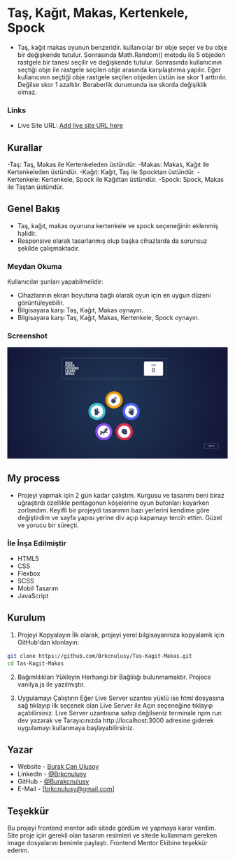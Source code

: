 # Taş, Kağıt, Makas, Kertenkele, Spock
- Taş, kağıt makas oyunun benzeridir. kullanıcılar bir obje seçer ve bu obje bir değişkende tutulur. Sonrasında Math.Random() metodu ile 5 objeden rastgele bir tanesi seçilir ve değişkende tutulur. Sonrasında kullanıcının seçtiği obje ile rastgele seçilen obje arasında karşılaştırma yapılır. Eğer kullanıcının seçtiği obje rastgele seçilen objeden üstün ise skor 1 arttırılır. Değilse skor 1 azaltılır. Beraberlik durumunda ise skorda değişiklik olmaz.

### Links
- Live Site URL: [Add live site URL here](https://brkcnulusy.github.io/Tas-Kagit-Makas/)

## Kurallar 

-Taş: Taş, Makas ile Kertenkeleden üstündür.
-Makas: Makas, Kağıt ile Kertenkeleden üstündür.
-Kağıt: Kağıt, Taş ile Spocktan üstündür.
-Kertenkele: Kertenkele, Spock ile Kağıttan üstündür.
-Spock: Spock, Makas ile Taştan üstündür.

## Genel Bakış

- Taş, kağıt, makas oyununa kertenkele ve spock seçeneğinin eklenmiş halidir.
- Responsive olarak tasarlanmış olup başka cihazlarda da sorunsuz şekilde çalışmaktadır.

### Meydan Okuma

Kullanıcılar şunları yapabilmelidir:

- Cihazlarının ekran boyutuna bağlı olarak oyun için en uygun düzeni görüntüleyebilir.
- Bilgisayara karşı Taş, Kağıt, Makas oynayın.
- Bilgisayara karşı Taş, Kağıt, Makas, Kertenkele, Spock oynayın.

### Screenshot

![](./assets/images/Ekran%20Alıntısı.PNG)


## My process

- Projeyi yapmak için 2 gün kadar çalıştım. Kurgusu ve tasarımı beni biraz uğraştırdı özellikle pentagonun köşelerine oyun butonları koyarken zorlandım. Keyifli bir projeydi tasarımın bazı yerlerini kendime göre değiştirdim ve sayfa yapısı yerine div açıp kapamayı tercih ettim. Güzel ve yorucu bir süreçti.

### İle İnşa Edilmiştir

- HTML5
- CSS
- Flexbox
- SCSS
- Mobil Tasarım 
- JavaScript

## Kurulum

1. Projeyi Kopyalayın
İlk olarak, projeyi yerel bilgisayarınıza kopyalamk için GitHub'dan klonlayın:
```bash
git clone https://github.com/Brkcnulusy/Tas-Kagit-Makas.git
cd Tas-Kagit-Makas
```
2. Bağımlılıkları Yükleyin
Herhangi bir Bağlılığı bulunmamaktır. Projece vanilya.js ile yazılmıştır.

3. Uygulamayı Çalıştırın
Eğer Live Server uzantısı yüklü ise html dosyasına sağ tıklayıp ilk seçenek olan Live Server ile Açın seçeneğine tıklayıp açabilirsiniz.
Live Server uzantısına sahip değilseniz terminale npm run dev yazarak ve Tarayıcınızda http://localhost:3000 adresine giderek uygulamayı kullanmaya başlayabilirsiniz.

## Yazar

- Website - [Burak Can Ulusoy](https://mavifloravakfi.com/)
- LinkedIn - [@Brkcnulusy](https://www.linkedin.com/in/burak-can-ulusoy-375120272/)
- GitHub - [@Burakcnulusy](https://github.com/Brkcnulusy/)
- E-Mail - [brkcnulusy@gmail.com] 

## Teşekkür

Bu projeyi frontend mentor adlı sitede gördüm ve yapmaya karar verdim. Site proje için gerekli olan tasarım resimleri ve sitede kullanmam gereken image dosyalarını benimle paylaştı. Frontend Mentor Ekibine teşekkür ederim.

